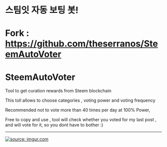 # 스팀잇 자동 보팅 봇!
# Fork : https://github.com/theserranos/SteemAutoVoter
# SteemAutoVoter
<p>Tool to get curation rewards from Steem blockchain</p>
<p>This toll allows to choose categories , voting power  and voting frequency </p>
<p>Recommended not to vote more than 40 times per day at 100% Power,</p>
<p>Free to copy and use , tool will check whether you voted for my last post , and will vote for it, so you dont have to bother :)</p>
<hr>

<a href="http://imgur.com/cxJS6JP"><img src="http://i.imgur.com/cxJS6JP.png?1" title="source: imgur.com" /></a>
